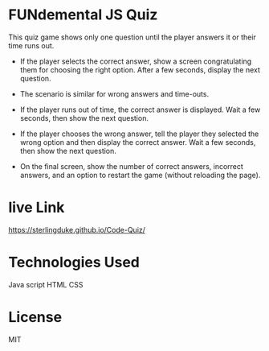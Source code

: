# FUNdemental JS Quiz
This quiz game shows only one question until the player answers it or their time runs out.

* If the player selects the correct answer, show a screen congratulating them for choosing the right option. After a few seconds, display the next question.

* The scenario is similar for wrong answers and time-outs.
* If the player runs out of time, the correct answer is displayed. Wait a few seconds, then show the next question.
* If the player chooses the wrong answer, tell the player they selected the wrong option and then display the correct answer. Wait a few seconds, then show the next question.
* On the final screen, show the number of correct answers, incorrect answers, and an option to restart the game (without reloading the page).

# live Link
https://sterlingduke.github.io/Code-Quiz/


# Technologies Used
Java script
HTML
CSS

# License
MIT




